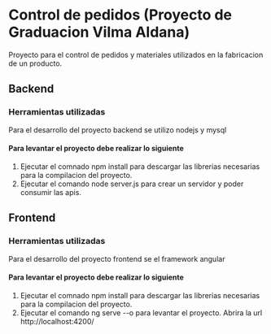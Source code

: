 # Control de pedidos (Proyecto de Graduacion Vilma Aldana)

Proyecto para el control de pedidos y materiales utilizados en la fabricacion de un producto.

## Backend
### Herramientas utilizadas

Para el desarrollo del proyecto backend se utilizo nodejs y mysql 

#### Para levantar el proyecto debe realizar lo siguiente

 1. Ejecutar el comnado npm install para descargar las librerias necesarias para la compilacion del proyecto.
 2. Ejecutar el comando node server.js para crear un servidor y poder consumir las apis.
## Frontend
### Herramientas utilizadas

Para el desarrollo del proyecto frontend se el framework angular 

#### Para levantar el proyecto debe realizar lo siguiente
 1. Ejecutar el comnado npm install para descargar las librerias necesarias para la compilacion del proyecto.
 2. Ejecutar el comando ng serve --o para levantar el proyecto. Abrira la url  http://localhost:4200/
